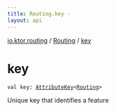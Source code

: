 ```yaml
---
title: Routing.key - 
layout: api
---
```


<div class='api-docs-breadcrumbs'><a href="../index.html">io.ktor.routing</a> / <a href="index.html">Routing</a> / <a href="./key.html">key</a></div>

# key

<div class="signature"><code><span class="keyword">val </span><span class="identifier">key</span><span class="symbol">: </span><a href="../../io.ktor.util/-attribute-key/index.html"><span class="identifier">AttributeKey</span></a><span class="symbol">&lt;</span><a href="index.html"><span class="identifier">Routing</span></a><span class="symbol">&gt;</span></code></div>

Unique key that identifies a feature

